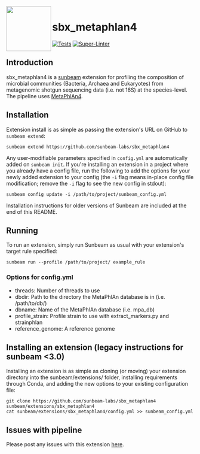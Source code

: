 <img src="https://github.com/sunbeam-labs/sunbeam/blob/stable/docs/images/sunbeam_logo.gif" width=120, height=120 align="left" />

# sbx_metaphlan4

<!-- Badges start -->
[![Tests](https://github.com/scottdaniel/sbx_metaphlan4/actions/workflows/tests.yml/badge.svg)](https://github.com/scottdaniel/sbx_metaphlan4/actions/workflows/tests.yml)
[![Super-Linter](https://github.com/scottdaniel/sbx_metaphlan4/actions/workflows/linters.yml/badge.svg)](https://github.com/scottdaniel/sbx_metaphlan4/actions/workflows/linters.yml)
<!-- Badges end -->

## Introduction

sbx_metaphlan4 is a [sunbeam](https://github.com/sunbeam-labs/sunbeam) extension for profiling the composition of microbial communities (Bacteria, Archaea and Eukaryotes) from metagenomic shotgun sequencing data (i.e. not 16S) at the species-level. The pipeline uses [MetaPhlAn4](https://huttenhower.sph.harvard.edu/metaphlan/).

## Installation

Extension install is as simple as passing the extension's URL on GitHub to `sunbeam extend`:

    sunbeam extend https://github.com/sunbeam-labs/sbx_metaphlan4

Any user-modifiable parameters specified in `config.yml` are automatically added on `sunbeam init`. If you're installing an extension in a project where you already have a config file, run the following to add the options for your newly added extension to your config (the `-i` flag means in-place config file modification; remove the `-i` flag to see the new config in stdout):

    sunbeam config update -i /path/to/project/sunbeam_config.yml

Installation instructions for older versions of Sunbeam are included at the end of this README.

## Running

To run an extension, simply run Sunbeam as usual with your extension's target rule specified:

    sunbeam run --profile /path/to/project/ example_rule

### Options for config.yml

  - threads: Number of threads to use
  - dbdir: Path to the directory the MetaPhlAn database is in (i.e. /path/to/db/)
  - dbname: Name of the MetaPhlAn database (i.e. mpa_db)
  - profile_strain: Profile strain to use with extract_markers.py and strainphlan
  - reference_genome: A reference genome
    
## Installing an extension (legacy instructions for sunbeam <3.0)

Installing an extension is as simple as cloning (or moving) your extension directory into the sunbeam/extensions/ folder, installing requirements through Conda, and adding the new options to your existing configuration file: 

    git clone https://github.com/sunbeam-labs/sbx_metaphlan4 sunbeam/extensions/sbx_metaphlan4
    cat sunbeam/extensions/sbx_metaphlan4/config.yml >> sunbeam_config.yml

## Issues with pipeline

Please post any issues with this extension [here](https://github.com/scottdaniel/sbx_metaphlan4/issues).
